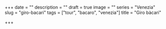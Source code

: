 +++
date = ""
description = ""
draft = true
image = ""
series = "Venezia"
slug = "giro-bacari"
tags = ["tour", "bacaro", "venezia"]
title = "Giro bàcari"

+++
